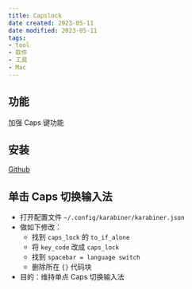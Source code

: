 ```yaml
---
title: Capslock
date created: 2023-05-11
date modified: 2023-05-11
tags:
- tool
- 软件
- 工具
- Mac
---
```


## 功能

加强 Caps 键功能

## 安装

[Github](https://github.com/Vonng/Capslock)

## 单击 Caps 切换输入法

  - 打开配置文件 `~/.config/karabiner/karabiner.json`
  - 做如下修改：
    - 找到 `caps_lock` 的 `to_if_alone`
    - 将 `key_code` 改成 `caps_lock`
    - 找到 `spacebar = language switch`
    - 删除所在 `{}` 代码块
  - 目的：维持单点 Caps 切换输入法
